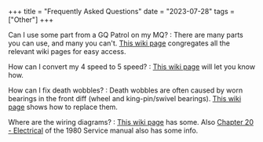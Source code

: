+++
title = "Frequently Asked Questions"
date = "2023-07-28"
tags = ["Other"]
+++

Can I use some part from a GQ Patrol on my MQ?
: There are many parts you can use, and many you can't. [This wiki page][Wiki: gq parts] congregates all the relevant wiki pages for easy access.

How can I convert my 4 speed to 5 speed?
: [This wiki page][Wiki: 4 to 5 speed] will let you know how.

How can I fix death wobbles?
: Death wobbles are often caused by worn bearings in the front diff (wheel and king-pin/swivel bearings). [This wiki page][Wiki: diff rebuild 1] shows how to replace them.

Where are the wiring diagrams?
: [This wiki page][Wiki: wiring diagrams] has some. Also [Chapter 20 - Electrical][FSM: 1980_chap20] of the 1980 Service manual also has some info.


[Wiki: gq parts]: /wiki/other/gq-parts
[Wiki: 4 to 5 speed]: /wiki/gearbox/4-to-5-speed-conversion
[Wiki: wiring diagrams]: /wiki/electrical/wiring-diagrams/
[Wiki: diff rebuild 1]: /wiki/differential/rebuild-stage-1-wheel-bearings/
[FSM: 1980_chap20]: /service-manuals/mq-service-manual-1980/chapter-20/